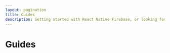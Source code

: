```yaml
---
layout: pagination
title: Guides
description: Getting started with React Native Firebase, or looking for advanced topics? Our guides are a great place to start.
---
```


# Guides
